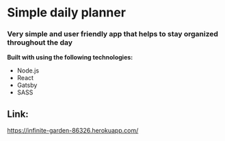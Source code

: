 # Simple daily planner

### Very simple and user friendly app that helps to stay organized throughout the day

**Built with using the following technologies:**
- Node.js
- React
- Gatsby
- SASS

## Link:
https://infinite-garden-86326.herokuapp.com/
